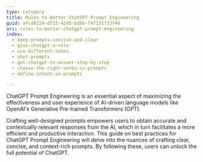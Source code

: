 ```yaml
---
type: category
title: Rules to Better ChatGPT Prompt Engineering
guid: afcd0224-df15-4245-bd0b-f47151733f40
uri: rules-to-better-chatgpt-prompt-engineering
index:
  - keep-prompts-concise-and-clear
  - give-chatgpt-a-role
  - use-different-tones
  - shot-prompts
  - get-chatgpt-to-answer-step-by-step
  - choose-the-right-verbs-in-prompts
  - define-intent-in-prompts

---
```


ChatGPT Prompt Engineering is an essential aspect of maximizing the effectiveness and user experience of AI-driven language models like OpenAI's Generative Pre-trained Transformers (GPT). 

Crafting well-designed prompts empowers users to obtain accurate and contextually relevant responses from the AI, which in turn facilitates a more efficient and productive interaction. This guide on best practices for ChatGPT Prompt Engineering will delve into the nuances of crafting clear, concise, and context-rich prompts. By following these, users can unlock the full potential of ChatGPT.
